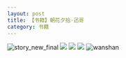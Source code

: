 ```yaml
---
layout: post
title: 【书籍】朝花夕拾·迅哥
category: 书籍
---
```

![story_new_final](http://rh8cub8wq.hd-bkt.clouddn.com/img/story_new_final_0322.png)
![](http://rfbyavrvr.hd-bkt.clouddn.com/img/funny-220611-4.jpg)
![](http://rfbyavrvr.hd-bkt.clouddn.com/img/xunge-220611-1.jpg)
![](http://rfbyavrvr.hd-bkt.clouddn.com/img/xunge-220611-2.jpg)
![wanshan](http://rh8cub8wq.hd-bkt.clouddn.com/img/wanshan.png)
  




